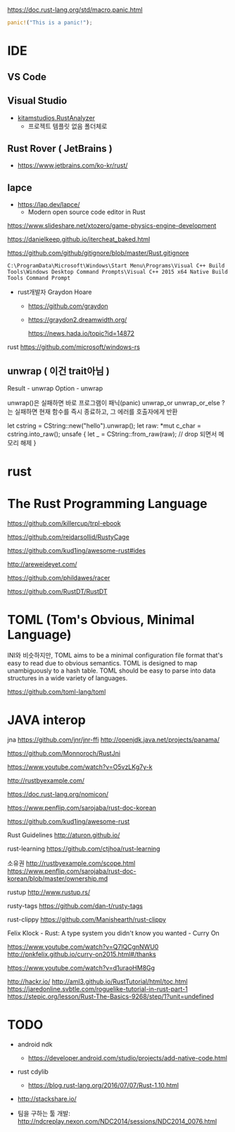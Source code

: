 
##

https://doc.rust-lang.org/std/macro.panic.html
``` rust
panic!("This is a panic!");
```

# IDE

## VS Code


## Visual Studio

- [kitamstudios.RustAnalyzer](https://marketplace.visualstudio.com/items?itemName=kitamstudios.RustAnalyzer)
  - 프로젝트 템플릿 없음 폴더체로

## Rust Rover ( JetBrains )

- <https://www.jetbrains.com/ko-kr/rust/>

## lapce

- <https://lap.dev/lapce/>
  - Modern open source code editor in Rust


https://www.slideshare.net/xtozero/game-physics-engine-development

https://danielkeep.github.io/itercheat_baked.html

https://github.com/github/gitignore/blob/master/Rust.gitignore


`C:\ProgramData\Microsoft\Windows\Start Menu\Programs\Visual C++ Build Tools\Windows Desktop Command Prompts\Visual C++ 2015 x64 Native Build Tools Command Prompt`


- rust개발자  Graydon Hoare
  - https://github.com/graydon
  - https://graydon2.dreamwidth.org/
	
	https://news.hada.io/topic?id=14872



rust
https://github.com/microsoft/windows-rs


## unwrap ( 이건 trait아님 )
Result - unwrap
Option - unwrap

unwrap()은 실패하면 바로 프로그램이 패닉(panic) 
unwrap_or
unwrap_or_else
?는 실패하면 현재 함수를 즉시 종료하고, 그 에러를 호출자에게 반환


let cstring = CString::new("hello").unwrap();
let raw: *mut c_char = cstring.into_raw();
unsafe {
    let _ = CString::from_raw(raw); // drop 되면서 메모리 해제
}


# rust

# The Rust Programming Language

https://github.com/killercup/trpl-ebook

https://github.com/reidarsollid/RustyCage

https://github.com/kud1ing/awesome-rust#ides

http://areweideyet.com/

https://github.com/phildawes/racer

https://github.com/RustDT/RustDT




# TOML (Tom's Obvious, Minimal Language)
INI와 비슷하지만,
TOML aims to be a minimal configuration file format that's easy to read due to obvious semantics. TOML is designed to map unambiguously to a hash table. TOML should be easy to parse into data structures in a wide variety of languages.

https://github.com/toml-lang/toml



# JAVA interop
jna
https://github.com/jnr/jnr-ffi
http://openjdk.java.net/projects/panama/

https://github.com/Monnoroch/RustJni

https://www.youtube.com/watch?v=O5vzLKg7y-k

http://rustbyexample.com/

https://doc.rust-lang.org/nomicon/


https://www.penflip.com/sarojaba/rust-doc-korean

https://github.com/kud1ing/awesome-rust

Rust Guidelines
http://aturon.github.io/

rust-learning
https://github.com/ctjhoa/rust-learning


소유권
http://rustbyexample.com/scope.html
https://www.penflip.com/sarojaba/rust-doc-korean/blob/master/ownership.md



rustup
http://www.rustup.rs/

rusty-tags
https://github.com/dan-t/rusty-tags

rust-clippy
https://github.com/Manishearth/rust-clippy

Felix Klock - Rust: A type system you didn't know you wanted - Curry On

https://www.youtube.com/watch?v=Q7lQCgnNWU0
http://pnkfelix.github.io/curry-on2015.html#/thanks

https://www.youtube.com/watch?v=d1uraoHM8Gg


http://hackr.io/
http://aml3.github.io/RustTutorial/html/toc.html
https://jaredonline.svbtle.com/roguelike-tutorial-in-rust-part-1
https://stepic.org/lesson/Rust-The-Basics-9268/step/1?unit=undefined



# TODO
* android ndk
  - https://developer.android.com/studio/projects/add-native-code.html
* rust cdylib
  - https://blog.rust-lang.org/2016/07/07/Rust-1.10.html

* http://stackshare.io/

* 팀을 구하는 툴 개발: http://ndcreplay.nexon.com/NDC2014/sessions/NDC2014_0076.html
